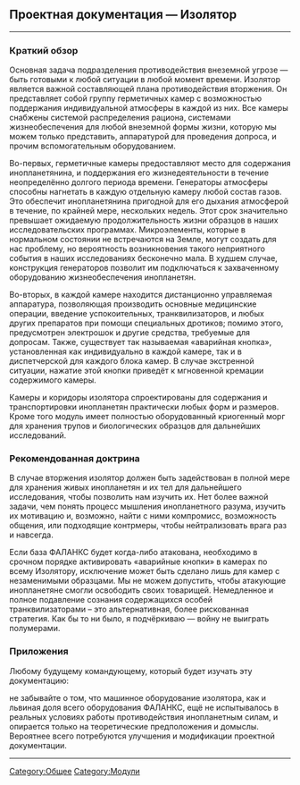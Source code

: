 ## Проектная документация — Изолятор

------------------------------------------------------------------------

### Краткий обзор

Основная задача подразделения противодействия внеземной угрозе — быть
готовыми к любой ситуации в любой момент времени. Изолятор является
важной составляющей плана противодействия вторжения. Он представляет
собой группу герметичных камер с возможностью поддержания индивидуальной
атмосферы в каждой из них. Все камеры снабжены системой распределения
рациона, системами жизнеобеспечения для любой внеземной формы жизни,
которую мы можем только представить, аппаратурой для проведения допроса,
и прочим вспомогательным оборудованием.

Во-первых, герметичные камеры предоставляют место для содержания
инопланетянина, и поддержания его жизнедеятельности в течение
неопределённо долгого периода времени. Генераторы атмосферы способны
нагнетать в каждую отдельную камеру любой состав газов. Это обеспечит
инопланетянина пригодной для его дыхания атмосферой в течение, по
крайней мере, нескольких недель. Этот срок значительно превышает
ожидаемую продолжительность жизни образцов в наших исследовательских
программах. Микроэлементы, которые в нормальном состоянии не встречаются
на Земле, могут создать для нас проблему, но вероятность возникновения
такого неприятного события в наших исследованиях бесконечно мала. В
худшем случае, конструкция генераторов позволит им подключаться к
захваченному оборудованию жизнеобеспечения инопланетян.

Во-вторых, в каждой камере находится дистанционно управляемая
аппаратура, позволяющая производить основные медицинские операции,
введение успокоительных, транквилизаторов, и любых других препаратов при
помощи специальных дротиков; помимо этого, предусмотрен электрошок и
другие средства, требуемые для допросам. Также, существует так
называемая «аварийная кнопка», установленная как индивидуально в каждой
камере, так и в диспетчерской для каждого блока камер. В случае
экстренной ситуации, нажатие этой кнопки приведёт к мгновенной кремации
содержимого камеры.

Камеры и коридоры изолятора спроектированы для содержания и
транспортировки инопланетян практически любых форм и размеров. Кроме
того модуль имеет полностью оборудованный криогенный морг для хранения
трупов и биологических образцов для дальнейших исследований.

### Рекомендованная доктрина

В случае вторжения изолятор должен быть задействован в полной мере для
хранения живых инопланетян и их тел для дальнейшего исследования, чтобы
позволить нам изучить их. Нет более важной задачи, чем понять процесс
мышления инопланетного разума, изучить их мотивацию и, возможно, найти с
ними компромисс, возможность общения, или подходящие контрмеры, чтобы
нейтрализовать врага раз и навсегда.

Если база ФАЛАНКС будет когда-либо атакована, необходимо в срочном
порядке активировать «аварийные кнопки» в камерах по всему Изолятору,
исключение может быть сделано лишь для камер с незаменимыми образцами.
Мы не можем допустить, чтобы атакующие инопланетяне смогли освободить
своих товарищей. Немедленное и полное подавление сознания содержащихся
особей транквилизаторами – это альтернативная, более рискованная
стратегия. Как бы то ни было, я подчёркиваю — войну не выиграть
полумерами.

### Приложения

Любому будущему командующему, который будет изучать эту документацию:

не забывайте о том, что машинное оборудование изолятора, как и львиная
доля всего оборудования ФАЛАНКС, ещё не испытывалось в реальных условиях
работы противодействия инопланетным силам, и опирается только на
теоретические предположения и домыслы. Вероятнее всего потребуются
улучшения и модификации проектной документации.

------------------------------------------------------------------------

[Category:Общее](Category:Общее "wikilink")
[Category:Модули](Category:Модули "wikilink")